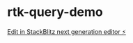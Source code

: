 # rtk-query-demo

[Edit in StackBlitz next generation editor ⚡️](https://stackblitz.com/~/github.com/bimendra/rtk-query-demo)